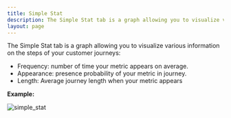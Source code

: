 ```yaml
---
title: Simple Stat
description: The Simple Stat tab is a graph allowing you to visualize various information on the steps of your customer journeys.
layout: page
---
```


The Simple Stat tab is a graph allowing you to visualize various information on the steps of your customer journeys:

* Frequency: number of time your metric appears on average.
* Appearance: presence probability of your metric in journey. 
* Length: Average journey length when your metric appears

**Example:**

![simple_stat]({{site.url}}/{{site.baseurl}}/core_app/journey/web_application/dashboard/detailed_view/images/Simple_stat.png)
